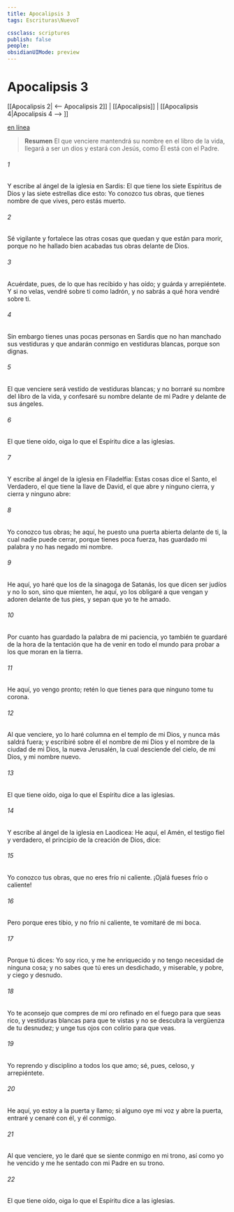 ```yaml
---
title: Apocalipsis 3
tags: Escrituras\NuevoT

cssclass: scriptures
publish: false
people:
obsidianUIMode: preview
---
```


# Apocalipsis 3
[[Apocalipsis 2| <-- Apocalipsis 2]] | [[Apocalipsis]] | [[Apocalipsis 4|Apocalipsis 4 --> ]]

[en línea](https://churchofjesuschrist.org/study/scriptures/nt/rev/3?lang=spa)

> __Resumen__
El que venciere mantendrá su nombre en el libro de la vida, llegará a ser un dios y estará con Jesús, como Él está con el Padre.

###### 1 
Y escribe al ángel de la iglesia en Sardis: El que tiene los siete Espíritus de Dios y las siete estrellas dice esto: Yo conozco tus obras, que tienes nombre de que vives, pero estás muerto.

###### 2 
Sé vigilante y fortalece las otras cosas que quedan y que están para morir, porque no he hallado bien acabadas tus obras delante de Dios.

###### 3 
Acuérdate, pues, de lo que has recibido y has oído; y guárda y arrepiéntete. Y si no velas, vendré sobre ti como ladrón, y no sabrás a qué hora vendré sobre ti.

###### 4 
Sin embargo tienes unas pocas personas en Sardis que no han manchado sus vestiduras y que andarán conmigo en vestiduras blancas, porque son dignas.

###### 5 
El que venciere será vestido de vestiduras blancas; y no borraré su nombre del libro de la vida, y confesaré su nombre delante de mi Padre y delante de sus ángeles.

###### 6 
El que tiene oído, oiga lo que el Espíritu dice a las iglesias.

###### 7 
Y escribe al ángel de la iglesia en Filadelfia: Estas cosas dice el Santo, el Verdadero, el que tiene la llave de David, el que abre y ninguno cierra, y cierra y ninguno abre:

###### 8 
Yo conozco tus obras; he aquí, he puesto una puerta abierta delante de ti, la cual nadie puede cerrar, porque  tienes poca fuerza, has guardado mi palabra y no has negado mi nombre.

###### 9 
He aquí, yo haré que los de la sinagoga de Satanás, los que dicen ser judíos y no lo son, sino que mienten, he aquí, yo los obligaré a que vengan y adoren delante de tus pies, y sepan que yo te he amado.

###### 10 
Por cuanto has guardado la palabra de mi paciencia, yo también te guardaré de la hora de la tentación que ha de venir en todo el mundo para probar a los que moran en la tierra.

###### 11 
He aquí, yo vengo pronto; retén lo que tienes para que ninguno tome tu corona.

###### 12 
Al que venciere, yo lo haré columna en el templo de mi Dios, y nunca más saldrá fuera; y escribiré sobre él el nombre de mi Dios y el nombre de la ciudad de mi Dios, la nueva Jerusalén, la cual desciende del cielo, de mi Dios, y mi nombre nuevo.

###### 13 
El que tiene oído, oiga lo que el Espíritu dice a las iglesias.

###### 14 
Y escribe al ángel de la iglesia en Laodicea: He aquí, el Amén, el testigo fiel y verdadero, el principio de la creación de Dios, dice:

###### 15 
Yo conozco tus obras, que no eres frío ni caliente. ¡Ojalá fueses frío o caliente!

###### 16 
Pero porque eres tibio, y no frío ni caliente, te vomitaré de mi boca.

###### 17 
Porque tú dices: Yo soy rico, y me he enriquecido y no tengo necesidad de ninguna cosa; y no sabes que tú eres un desdichado, y miserable, y pobre, y ciego y desnudo.

###### 18 
Yo te aconsejo que compres de mí oro refinado en el fuego para que seas rico, y vestiduras blancas para que te vistas y no se descubra la vergüenza de tu desnudez; y unge tus ojos con colirio para que veas.

###### 19 
Yo reprendo y disciplino a todos los que amo; sé, pues, celoso, y arrepiéntete.

###### 20 
He aquí, yo estoy a la puerta y llamo; si alguno oye mi voz y abre la puerta, entraré y cenaré con él, y él conmigo.

###### 21 
Al que venciere, yo le daré que se siente conmigo en mi trono, así como yo he vencido y me he sentado con mi Padre en su trono.

###### 22 
El que tiene oído, oiga lo que el Espíritu dice a las iglesias.

